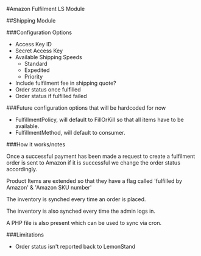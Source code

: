 #Amazon Fulfilment LS Module

##Shipping Module

###Configuration Options

* Access Key ID
* Secret Access Key
* Available Shipping Speeds
	* Standard
	* Expedited
	* Priority
* Include fulfilment fee in shipping quote?
* Order status once fulfilled
* Order status if fulfilled failed

###Future configuration options that will be hardcoded for now

* FulfillmentPolicy, will default to FillOrKill so that all items have to be available.
* FulfillmentMethod, will default to consumer.

###How it works/notes

Once a successful payment has been made a request to create a fulfilment order is sent to Amazon if it is successful we change the order status accordingly.

Product Items are extended so that they have a flag called 'fulfilled by Amazon' & 'Amazon SKU number'

The inventory is synched every time an order is placed.

The inventory is also synched every time the admin logs in.

A PHP file is also present which can be used to sync via cron.

###Limitations

* Order status isn't reported back to LemonStand
